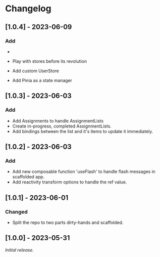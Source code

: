 # Changelog

## [1.0.4] - 2023-06-09

### Add
- 

- Play with stores before its revolution
- Add custom UserStore
- Add Pinia as a state manager

## [1.0.3] - 2023-06-03

### Add

- Add Assignments to handle AssignmentLists
- Create in-progress, completed AssignmentLists.
- Add bindings between the list and it's items to update it immediately.

## [1.0.2] - 2023-06-03

### Add

- Add new composable function 'useFlash' to handle flash messages in scaffolded app.
- Add reactivity transform options to handle the ref value.

## [1.0.1] - 2023-06-01

### Changed

- Split the repo to two parts dirty-hands and scaffolded.

## [1.0.0] - 2023-05-31

_Initial release._